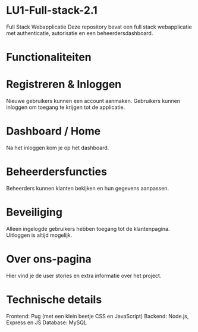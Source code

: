 # LU1-Full-stack-2.1
Full Stack Webapplicatie 
Deze repository bevat een full stack webapplicatie met authenticatie, autorisatie en een beheerdersdashboard. 

# Functionaliteiten 

# Registreren & Inloggen 
Nieuwe gebruikers kunnen een account aanmaken. 
Gebruikers kunnen inloggen om toegang te krijgen tot de applicatie. 

# Dashboard / Home 
Na het inloggen kom je op het dashboard. 

# Beheerdersfuncties 
Beheerders kunnen klanten bekijken en hun gegevens aanpassen. 

# Beveiliging 
Alleen ingelogde gebruikers hebben toegang tot de klantenpagina. 
Uitloggen is altijd mogelijk. 

# Over ons-pagina 
Hier vind je de user stories en extra informatie over het project. 

# Technische details 
Frontend: Pug (met een klein beetje CSS en JavaScript) 
Backend: Node.js, Express en JS 
Database: MySQL